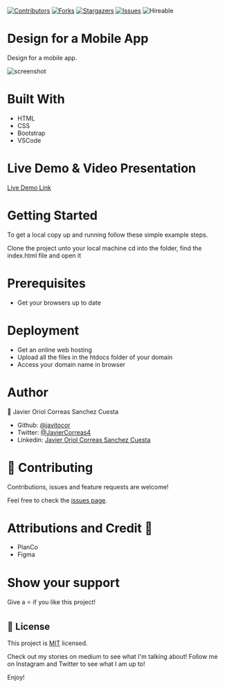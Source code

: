 <!--
*** Thanks for checking out this README Template. If you have a suggestion that would
*** make this better, please fork the repo and create a pull request or simply open
*** an issue with the tag "enhancement".
*** Thanks again! Now go create something AMAZING! :D
-->

<!-- PROJECT SHIELDS -->
<!--
*** I'm using markdown "reference style" links for readability.
*** Reference links are enclosed in brackets [ ] instead of parentheses ( ).
*** See the bottom of this document for the declaration of the reference variables
*** for contributors-url, forks-url, etc. This is an optional, concise syntax you may use.
*** https://www.markdownguide.org/basic-syntax/#reference-style-links
-->
[![Contributors][contributors-shield]][contributors-url] 
[![Forks][forks-shield]][forks-url] 
[![Stargazers][stars-shield]][stars-url] 
[![Issues][issues-shield]][issues-url] 
![Hireable](https://cdn.rawgit.com/hiendv/hireable/master/styles/default/yes.svg) 


# Design for a Mobile App

Design for a mobile app.

![screenshot](/assets/images/screenshot.PNG)

# Built With
- HTML
- CSS
- Bootstrap
- VSCode

# Live Demo & Video Presentation

[Live Demo Link](https://raw.githack.com/javitocor/Capstone-Project/master/index.html)


# Getting Started
To get a local copy up and running follow these simple example steps.

Clone the project unto your local machine
cd into the folder, find the index.html file and open it

# Prerequisites
- Get your browsers up to date

# Deployment
- Get an online web hosting
- Upload all the files in the htdocs folder of your domain
- Access your domain name in browser

# Author

👤 Javier Oriol Correas Sanchez Cuesta

- Github: [@javitocor](https://github.com/javitocor)
- Twitter: [@JavierCorreas4](https://twitter.com/JavierCorreas4)
- Linkedin: [Javier Oriol Correas Sanchez Cuesta](https://www.linkedin.com/in/javier-correas-sanchez-cuesta-15289482/)

# 🤝 Contributing
Contributions, issues and feature requests are welcome!

Feel free to check the [issues page]().

# Attributions and Credit 🚀

- PlanCo
- Figma


# Show your support
Give a ⭐️ if you like this project!

## 📝 License

This project is [MIT](lic.url) licensed.

Check out my stories on medium to see what I'm talking about! Follow me on Instagram and Twitter to see what I am up to!

Enjoy!


<!-- MARKDOWN LINKS & IMAGES -->
<!-- https://www.markdownguide.org/basic-syntax/#reference-style-links -->
[contributors-shield]: https://img.shields.io/github/contributors/javitocor/design-mobile-app.svg?style=flat-square
[contributors-url]: https://github.com/javitocor/design-mobile-app/graphs/contributors
[forks-shield]: https://img.shields.io/github/forks/javitocor/design-mobile-app.svg?style=flat-square
[forks-url]: https://github.com/javitocor/design-mobile-app/network/members
[stars-shield]: https://img.shields.io/github/stars/javitocor/design-mobile-app.svg?style=flat-square
[stars-url]: https://github.com/javitocor/design-mobile-app/stargazers
[issues-shield]: https://img.shields.io/github/issues/javitocor/design-mobile-app.svg?style=flat-square
[issues-url]: https://github.com/javitocor/design-mobile-app/issues